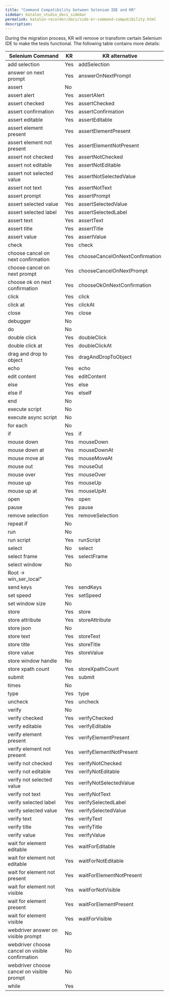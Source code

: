 ```yaml
---
title: "Command Compatibility between Selenium IDE and KR" 
sidebar: katalon_studio_docs_sidebar
permalink: katalon-recorder/docs/side-kr-command-compatibility.html 
description: 
---
```


During the migration process, KR will remove or transform certain Selenium IDE to make the tests functional. The following table contains more details:


| Selenium Command                                | KR  | KR alternative                 |
|-------------------------------------------------|-----|--------------------------------|
| add selection                                   | Yes | addSelection                   |
| answer on next prompt                           | Yes | answerOnNextPrompt             |
| assert                                          | No  |                                |
| assert alert                                    | Yes | assertAlert                    |
| assert checked                                  | Yes | assertChecked                  |
| assert confirmation                             | Yes | assertConfirmation             |
| assert editable                                 | Yes | assertEditable                 |
| assert element present                          | Yes | assertElementPresent           |
| assert element not present                      | Yes | assertElementNotPresent        |
| assert not checked                              | Yes | assertNotChecked               |
| assert not editable                             | Yes | assertNotEditable              |
| assert not selected value                       | Yes | assertNotSelectedValue         |
| assert not text                                 | Yes | assertNotText                  |
| assert prompt                                   | Yes | assertPrompt                   |
| assert selected value                           | Yes | assertSelectedValue            |
| assert selected label                           | Yes | assertSelectedLabel            |
| assert text                                     | Yes | assertText                     |
| assert title                                    | Yes | assertTitle                    |
| assert value                                    | Yes | assertValue                    |
| check                                           | Yes | check                          |
| choose cancel on next confirmation              | Yes | chooseCancelOnNextConfirmation |
| choose cancel on next prompt                    | Yes | chooseCancelOnNextPrompt       |
| choose ok on next confirmation                  | Yes | chooseOkOnNextConfirmation     |
| click                                           | Yes | click                          |
| click at                                        | Yes | clickAt                        |
| close                                           | Yes | close                          |
| debugger                                        | No  |                                |
| do                                              | No  |                                |
| double click                                    | Yes | doubleClick                    |
| double click at                                 | Yes | doubleClickAt                  |
| drag and drop to object                         | Yes | dragAndDropToObject            |
| echo                                            | Yes | echo                           |
| edit content                                    | Yes | editContent                    |
| else                                            | Yes | else                           |
| else if                                         | Yes | elseIf                         |
| end                                             | No  |                                |
| execute script                                  | No  |                                |
| execute async script                            | No  |                                |
| for each                                        | No  |                                |
| if                                              | Yes | if                             |
| mouse down                                      | Yes | mouseDown                      |
| mouse down at                                   | Yes | mouseDownAt                    |
| mouse move at                                   | Yes | mouseMoveAt                    |
| mouse out                                       | Yes | mouseOut                       |
| mouse over                                      | Yes | mouseOver                      |
| mouse up                                        | Yes | mouseUp                        |
| mouse up at                                     | Yes | mouseUpAt                      |
| open                                            | Yes | open                           |
| pause                                           | Yes | pause                          |
| remove selection                                | Yes | removeSelection                |
| repeat if                                       | No  |                                |
| run                                             | No  |                                |
| run script                                      | Yes | runScript                      |
| select                                          | No  | select                         |
| select frame                                    | Yes | selectFrame                    |
| select window                                   | No  |                                |
| Root → win_ser_local"                           |     |                                |
| send keys                                       | Yes | sendKeys                       |
| set speed                                       | Yes | setSpeed                       |
| set window size                                 | No  |                                |
| store                                           | Yes | store                          |
| store attribute                                 | Yes | storeAttribute                 |
| store json                                      | No  |                                |
| store text                                      | Yes | storeText                      |
| store title                                     | Yes | storeTitle                     |
| store value                                     | Yes | storeValue                     |
| store window handle                             | No  |                                |
| store xpath count                               | Yes | storeXpathCount                |
| submit                                          | Yes | submit                         |
| times                                           | No  |                                |
| type                                            | Yes | type                           |
| uncheck                                         | Yes | uncheck                        |
| verify                                          | No  |                                |
| verify checked                                  | Yes | verifyChecked                  |
| verify editable                                 | Yes | verifyEditable                 |
| verify element present                          | Yes | verifyElementPresent           |
| verify element not present                      | Yes | verifyElementNotPresent        |
| verify not checked                              | Yes | verifyNotChecked               |
| verify not editable                             | Yes | verifyNotEditable              |
| verify not selected value                       | Yes | verifyNotSelectedValue         |
| verify not text                                 | Yes | verifyNotText                  |
| verify selected label                           | Yes | verifySelectedLabel            |
| verify selected value                           | Yes | verifySelectedValue            |
| verify text                                     | Yes | verifyText                     |
| verify title                                    | Yes | verifyTitle                    |
| verify value                                    | Yes | verifyValue                    |
| wait for element editable                       | Yes | waitForEditable                |
| wait for element not editable                   | Yes | waitForNotEditable             |
| wait for element not present                    | Yes | waitForElementNotPresent       |
| wait for element not visible                    | Yes | waitForNotVisible              |
| wait for element present                        | Yes | waitForElementPresent          |
| wait for element visible                        | Yes | waitForVisible                 |
| webdriver answer on visible prompt              | No  |                                |
| webdriver choose cancel on visible confirmation | No  |                                |
| webdriver choose cancel on visible prompt       | No  |                                |
| while                                           | Yes |                                |
